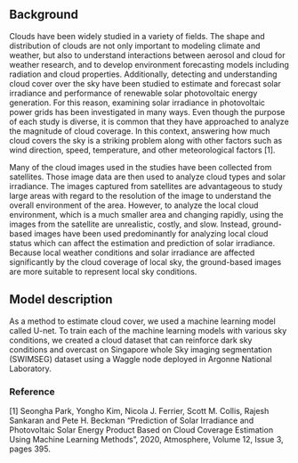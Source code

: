 ## Background
Clouds have been widely studied in a variety of fields. The shape and distribution of clouds are not only important to modeling climate and weather, but also to understand interactions between aerosol and cloud for weather research, and to develop environment forecasting models including radiation and cloud properties. Additionally, detecting and understanding cloud cover over the sky have been studied to estimate and forecast solar irradiance and performance of renewable solar photovoltaic energy generation. For this reason, examining solar irradiance in photovoltaic power grids has been investigated in many ways. Even though the purpose of each study is diverse, it is common that they have approached to analyze the magnitude of cloud coverage. In this context, answering how much cloud covers the sky is a striking problem along with other factors such as wind direction, speed, temperature, and other meteorological factors [1].

Many of the cloud images used in the studies have been collected from satellites. Those image data are then used to analyze cloud types and solar irradiance. The images captured from satellites are advantageous to study large areas with regard to the resolution of the image to understand the overall environment of the area. However, to analyze the local cloud environment, which is a much smaller area and changing rapidly, using the images from the satellite are unrealistic, costly, and slow. Instead, ground-based images have been used predominantly for analyzing local cloud status which can affect the estimation and prediction of solar irradiance. Because local weather conditions and solar irradiance are affected significantly by the cloud coverage of local sky, the ground-based images are more suitable to represent local sky conditions.

## Model description
As a method to estimate cloud cover, we used a machine learning model called U-net. To train each of the machine learning models with various sky conditions, we created a cloud dataset that can reinforce dark sky conditions and overcast on Singapore whole Sky imaging segmentation (SWIMSEG) dataset using a Waggle node deployed in Argonne National Laboratory.

### Reference
[1] Seongha Park, Yongho Kim, Nicola J. Ferrier, Scott M. Collis, Rajesh Sankaran and Pete H. Beckman “Prediction of Solar Irradiance and Photovoltaic Solar Energy Product Based on Cloud Coverage Estimation Using Machine Learning Methods”, 2020, Atmosphere, Volume 12, Issue 3, pages 395.
